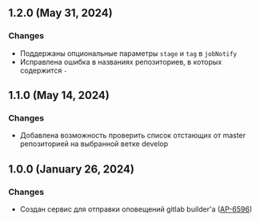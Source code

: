 ## 1.2.0 (May 31, 2024)

### Changes
- Поддержаны опциональные параметры `stage` и `tag` в `jobNotify`
- Исправлена ошибка в названиях репозиториев, в которых содержится `-`

## 1.1.0 (May 14, 2024)

### Changes
- Добавлена возможность проверить список отстающих от master репозиторией на выбранной ветке develop

## 1.0.0 (January 26, 2024)

### Changes
- Создан сервис для отправки оповещений gitlab builder'a ([AP-6596](https://jira.atol.ru/browse/AP-6596))
